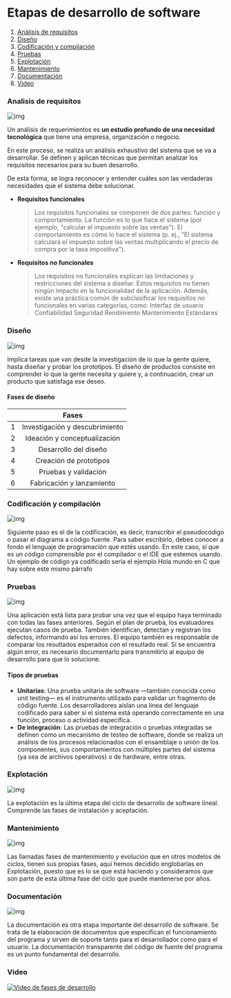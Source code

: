 # Etapas de desarrollo de software
1. [Análisis de requisitos](#analisis-de-requisitos)
2. [Diseño](#diseño)
3. [Codificación y compilación](#codificación-y-compilación)
4. [Pruebas](#pruebas)
5. [Explotación](#explotación)
6. [Mantenimiento](#mantenimiento)
7. [Documentación](#documentación)
8. [Video](#video)

### Analisis de requisitos 
![img](1.jpg)

Un análisis de requerimientos es **un estudio profundo de una necesidad tecnológica** que tiene una empresa, organización o negocio.

En este proceso, se realiza un análisis exhaustivo del sistema que se va a desarrollar.  Se definen y aplican técnicas que permitan analizar los requisitos necesarios para su buen desarrollo. 

De esta forma, se logra reconocer y entender cuáles son las verdaderas necesidades que el sistema debe solucionar. 

* **Requisitos funcionales**

  > Los requisitos funcionales se componen de dos partes: función y comportamiento. La función es lo que hace el sistema (por ejemplo, "calcular el impuesto sobre las ventas"). El comportamiento es cómo lo hace el sistema (p. ej., "El sistema calculará el impuesto sobre las ventas multiplicando el precio de compra por la tasa impositiva").
* **Requisitos no funcionales**
    > Los requisitos no funcionales explican las limitaciones y restricciones del sistema a diseñar. Estos requisitos no tienen ningún impacto en la funcionalidad de la aplicación. Además, existe una práctica común de subclasificar los requisitos no funcionales en varias categorías, como:
    Interfaz de usuario
    Confiabilidad 
    Seguridad
    Rendimiento
    Mantenimiento
    Estándares 

### Diseño
![img](2.jpg)

Implica tareas que van desde la investigación de lo que la gente quiere, hasta diseñar y probar los prototipos. El diseño de productos consiste en comprender lo que la gente necesita y quiere y, a continuación, crear un producto que satisfaga ese deseo.

#### Fases de diseño

|| Fases |
|:---:|:---:|
| 1 | Investigación y descubrimiento |
| 2 | Ideación y conceptualización |
| 3 | Desarrollo del diseño |
| 4 | Creación de prototipos |
| 5 | Pruebas y validación |
| 6 | Fabricación y lanzamiento |


### Codificación y compilación
![img](3.jpg)

Siguiente paso es el de la codificación, es decir, transcribir el pseudocódigo o pasar el diagrama a código fuente. Para saber escribirlo, debes conocer a fondo el lenguaje de programación que estés usando. En este caso, sí que es un código comprensible por el compilador o el IDE que estemos usando. Un ejemplo de código ya codificado sería el ejemplo Hola mundo en C que hay sobre este mismo párrafo

### Pruebas
![img](4.jpg)

Una aplicación está lista para probar una vez que el equipo haya terminado con todas las fases anteriores. Según el plan de prueba, los evaluadores ejecutan casos de prueba. También identifican, detectan y registran los defectos, informando así los errores. El equipo también es responsable de comparar los resultados esperados con el resultado real. Si se encuentra algún error, es necesario documentarlo para transmitirlo al equipo de desarrollo para que lo solucione. 

#### Tipos de pruebas

* **Unitarias**: Una prueba unitaria de software —también conocida como unit testing— es el instrumento utilizado para validar un fragmento de código fuente. Los desarrolladores aíslan una línea del lenguaje codificado para saber si el sistema está operando correctamente en una función, proceso o actividad específica.
* **De integración**: Las pruebas de integración o pruebas integradas se definen como un mecanismo de testeo de software, donde se realiza un análisis de los procesos relacionados con el ensamblaje o unión de los componentes, sus comportamientos con múltiples partes del sistema (ya sea de archivos operativos) o de hardware, entre otras.

### Explotación
![img](5.jpg)

La explotación es la última etapa del ciclo de desarrollo de software lineal. Comprende las fases de instalación y aceptación.

### Mantenimiento
![img](6.jpg)

Las llamadas fases de mantenimiento y evolución que en otros modelos de ciclos, tienen sus propias fases, aquí hemos decidido englobarlas en Explotación, puesto que es lo se que está haciendo y consideramos que son parte de esta última fase del ciclo que puede mantenerse por años.

### Documentación
![img](7.jpg)

La documentación es otra etapa importante del desarrollo de software. Se trata de la elaboración de documentos que especifican el funcionamiento del programa y sirven de soporte tanto para el desarrollador como para el usuario. La documentación transparente del código de fuente del programa es un punto fundamental del desarrollo.

### Video

[![Video de fases de desarrollo](https://img.youtube.com/vi/s5ABwHaN7as/hqdefault.jpg)](https://www.youtube.com/watch?v=s5ABwHaN7as)
